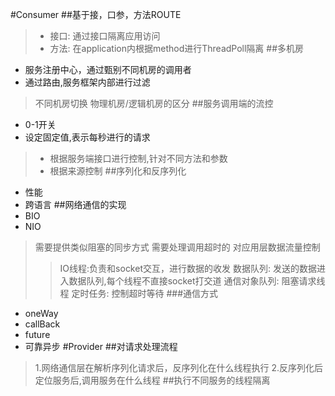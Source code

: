 #Consumer
##基于接，口参，方法ROUTE
> - 接口: 通过接口隔离应用访问
> - 方法: 在application内根据method进行ThreadPoll隔离
##多机房
 - 服务注册中心，通过甄别不同机房的调用者
 - 通过路由,服务框架内部进行过滤
> 不同机房切换
> 物理机房/逻辑机房的区分
##服务调用端的流控
 - 0-1开关
 - 设定固定值,表示每秒进行的请求
> - 根据服务端接口进行控制,针对不同方法和参数
> - 根据来源控制
##序列化和反序列化
- 性能
- 跨语言
##网络通信的实现
- BIO
- NIO
> 需要提供类似阻塞的同步方式
> 需要处理调用超时的
> 对应用层数据流量控制
>> IO线程:负责和socket交互，进行数据的收发
>> 数据队列: 发送的数据进入数据队列,每个线程不直接socket打交道
>> 通信对象队列: 阻塞请求线程
>> 定时任务: 控制超时等待
###通信方式
- oneWay
- callBack
- future
- 可靠异步
#Provider
##对请求处理流程
> 1.网络通信层在解析序列化请求后，反序列化在什么线程执行
> 2.反序列化后定位服务后,调用服务在什么线程
##执行不同服务的线程隔离
